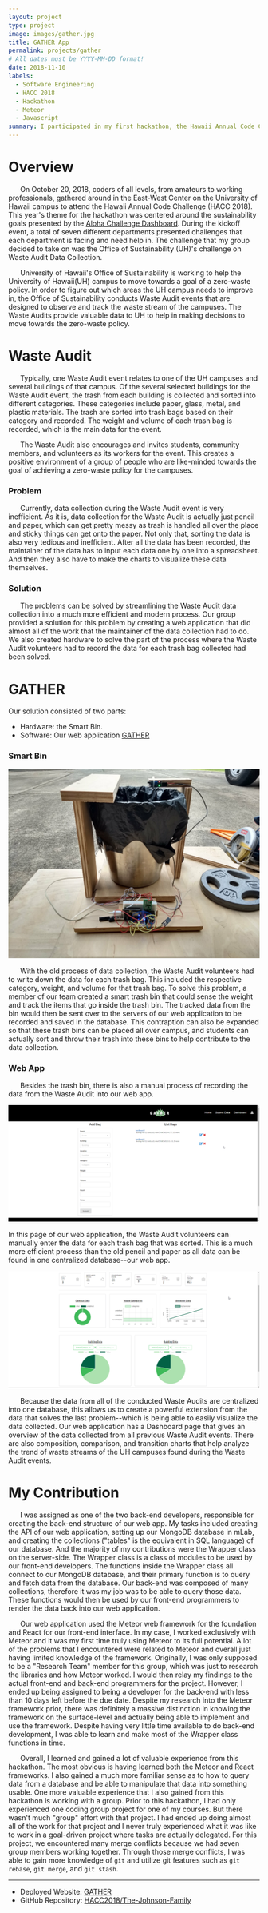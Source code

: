 ```yaml
---
layout: project
type: project
image: images/gather.jpg
title: GATHER App
permalink: projects/gather
# All dates must be YYYY-MM-DD format!
date: 2018-11-10
labels:
  - Software Engineering
  - HACC 2018
  - Hackathon
  - Meteor
  - Javascript
summary: I participated in my first hackathon, the Hawaii Annual Code Challenge 2018, and created the GATHER app with six other members.
---
```

# Overview
&nbsp;&nbsp;&nbsp;&nbsp;&nbsp;&nbsp;On October 20, 2018, coders of all levels, from amateurs to working professionals, gathered around in the East-West Center on the University of Hawaii campus to attend the Hawaii Annual Code Challenge (HACC 2018). This year's theme for the hackathon was centered around the sustainability goals presented by the [Aloha Challenge Dashboard](https://dashboard.hawaii.gov/aloha-challenge). During the kickoff event, a total of seven different departments presented challenges that each department is facing and need help in. The challenge that my group decided to take on was the Office of Sustainability (UH)'s challenge on Waste Audit Data Collection.

&nbsp;&nbsp;&nbsp;&nbsp;&nbsp;&nbsp;University of Hawaii's Office of Sustainability is working to help the University of Hawaii(UH) campus to move towards a goal of a zero-waste policy. In order to figure out which areas the UH campus needs to improve in, the Office of Sustainability conducts Waste Audit events that are designed to observe and track the waste stream of the campuses. The Waste Audits provide valuable data to UH to help in making decisions to move towards the zero-waste policy.

# Waste Audit
&nbsp;&nbsp;&nbsp;&nbsp;&nbsp;&nbsp;Typically, one Waste Audit event relates to one of the UH campuses and several buildings of that campus. Of the several selected buildings for the Waste Audit event, the trash from each building is collected and sorted into different categories. These categories include paper, glass, metal, and plastic materials. The trash are sorted into trash bags based on their category and recorded. The weight and volume of each trash bag is recorded, which is the main data for the event.

&nbsp;&nbsp;&nbsp;&nbsp;&nbsp;&nbsp;The Waste Audit also encourages and invites students, community members, and volunteers as its workers for the event. This creates a positive environment of a group of people who are like-minded towards the goal of achieving a zero-waste policy for the campuses.

### Problem
&nbsp;&nbsp;&nbsp;&nbsp;&nbsp;&nbsp;Currently, data collection during the Waste Audit event is very inefficient. As it is, data collection for the Waste Audit is actually just pencil and paper, which can get pretty messy as trash is handled all over the place and sticky things can get onto the paper. Not only that, sorting the data is also very tedious and inefficient. After all the data has been recorded, the maintainer of the data has to input each data one by one into a spreadsheet. And then they also have to make the charts to visualize these data themselves.

### Solution
&nbsp;&nbsp;&nbsp;&nbsp;&nbsp;&nbsp;The problems can be solved by streamlining the Waste Audit data collection into a much more efficient and modern process. Our group provided a solution for this problem by creating a web application that did almost all of the work that the maintainer of the data collection had to do. We also created hardware to solve the part of the process where the Waste Audit volunteers had to record the data for each trash bag collected had been solved.

# GATHER

Our solution consisted of two parts:
* Hardware: the Smart Bin.
* Software: Our web application [GATHER](http://gather.meteorapp.com/#/)

### Smart Bin
<img class="ui image circular centered" src="../images/trashbin.jpg">

&nbsp;&nbsp;&nbsp;&nbsp;&nbsp;&nbsp;With the old process of data collection, the Waste Audit volunteers had to write down the data for each trash bag. This included the respective category, weight, and volume for that trash bag. To solve this problem, a member of our team created a smart trash bin that could sense the weight and track the items that go inside the trash bin. The tracked data from the bin would then be sent over to the servers of our web application to be recorded and saved in the database. This contraption can also be expanded so that these trash bins can be placed all over campus, and students can actually sort and throw their trash into these bins to help contribute to the data collection.

### Web App
&nbsp;&nbsp;&nbsp;&nbsp;&nbsp;&nbsp;Besides the trash bin, there is also a manual process of recording the data from the Waste Audit into our web app.

<img class="ui image centered" src="../images/gatherapp1.png">

In this page of our web application, the Waste Audit volunteers can manually enter the data for each trash bag that was sorted. This is a much more efficient process than the old pencil and paper as all data can be found in one centralized database--our web app.

<img class="ui image centered" src="../images/gatherapp2.png">

&nbsp;&nbsp;&nbsp;&nbsp;&nbsp;&nbsp;Because the data from all of the conducted Waste Audits are centralized into one database, this allows us to create a powerful extension from the data that solves the last problem--which is being able to easily visualize the data collected. Our web application has a Dashboard page that gives an overview of the data collected from all previous Waste Audit events. There are also composition, comparison, and transition charts that help analyze the trend of waste streams of the UH campuses found during the Waste Audit events.

# My Contribution
&nbsp;&nbsp;&nbsp;&nbsp;&nbsp;&nbsp;I was assigned as one of the two back-end developers, responsible for creating the back-end structure of our web app. My tasks included creating the API of our web application, setting up our MongoDB database in mLab, and creating the collections ("tables" is the equivalent in SQL language) of our database. And the majority of my contributions were the Wrapper class on the server-side. The Wrapper class is a class of modules to be used by our front-end developers. The functions inside the Wrapper class all connect to our MongoDB database, and their primary function is to query and fetch data from the database. Our back-end was composed of many collections, therefore it was my job was to be able to query those data. These functions would then be used by our front-end programmers to render the data back into our web application.

&nbsp;&nbsp;&nbsp;&nbsp;&nbsp;&nbsp;Our web application used the Meteor web framework for the foundation and React for our front-end interface. In my case, I worked exclusively with Meteor and it was my first time truly using Meteor to its full potential. A lot of the problems that I encountered were related to Meteor and overall just having limited knowledge of the framework. Originally, I was only supposed to be a "Research Team" member for this group, which was just to research the libraries and how Meteor worked. I would then relay my findings to the actual front-end and back-end programmers for the project. However, I ended up being assigned to being a developer for the back-end with less than 10 days left before the due date. Despite my research into the Meteor framework prior, there was definitely a massive distinction in knowing the framework on the surface-level and actually being able to implement and use the framework. Despite having very little time available to do back-end development, I was able to learn and make most of the Wrapper class functions in time.

&nbsp;&nbsp;&nbsp;&nbsp;&nbsp;&nbsp;Overall, I learned and gained a lot of valuable experience from this hackathon. The most obvious is having learned both the Meteor and React frameworks. I also gained a much more familiar sense as to how to query data from a database and be able to manipulate that data into something usable. One more valuable experience that I also gained from this hackathon is working with a group. Prior to this hackathon, I had only experienced one coding group project for one of my courses. But there wasn't much "group" effort with that project. I had ended up doing almost all of the work for that project and I never truly experienced what it was like to work in a goal-driven project where tasks are actually delegated. For this project, we encountered many merge conflicts because we had seven group members working together. Through those merge conflicts, I was able to gain more knowledge of `git` and utilize git features such as `git rebase`, `git merge`, and `git stash`.

---
* Deployed Website: [GATHER](http://gather.meteorapp.com/#/)
* GitHub Repository: <a href="https://github.com/HACC2018/The-Johnson-Family"><i class="large github icon"></i>HACC2018/The-Johnson-Family</a>




